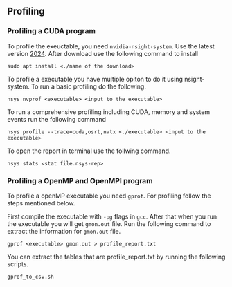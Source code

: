 ## Profiling

### Profiling a CUDA program 

To profile the exeuctable, you need `nvidia-nsight-system`. Use the latest version [2024](https://developer.nvidia.com/nsight-systems/get-started). After download use the following
command to install 

```
sudo apt install <./name of the download>
```

To profile a executable you have multiple opiton to do it using nsight-system. To run a basic profiling do the following.

```
nsys nvprof <executable> <input to the executable>
```

To run a comprehensive profiling including CUDA, memory and system events run the following command

```
nsys profile --trace=cuda,osrt,nvtx <./executable> <input to the executable>
```

To open the report in terminal use the follwing command.

```
nsys stats <stat file.nsys-rep>
```

### Profiling a OpenMP and OpenMPI program

To profile a openMP executable you need `gprof`. For profiling follow the steps mentioned below.

First compile the executable with `-pg` flags in `gcc`. After that when you run the executable
you will get `gmon.out` file. Run the following command to extract
the information for `gmon.out` file.

```
gprof <executable> gmon.out > profile_report.txt
```
You can extract the tables that are profile_report.txt by running
the following scripts.

```
gprof_to_csv.sh
```


